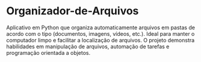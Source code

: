 # Organizador-de-Arquivos
Aplicativo em Python que organiza automaticamente arquivos em pastas de acordo com o tipo (documentos, imagens, vídeos, etc.). Ideal para manter o computador limpo e facilitar a localização de arquivos. O projeto demonstra habilidades em manipulação de arquivos, automação de tarefas e programação orientada a objetos.
